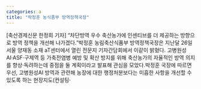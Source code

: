 ```yaml
---
categories: a
title: "박정훈 농식품부 방역정책국장"
---
```

[축산경제신문 한정희 기자] “차단방역 우수 축산농가에 인센티브를 더 제공하는 방향으로 방역 정책을 개선해 나가겠다.”박정훈 농림축산식품부 방역정책국장은 지난달 26일 서울 양재동 소재 aT센터에서 열린 전문지 기자간담회에서 이같이 밝혔다. 고병원성AI·ASF·구제역 등 가축전염병 예방 및 확산 방지를 위해 축산농가의 자율적인 방역 의지를 향상·독려하는데 중점을 둘 계획이라고 발표해 관심을 모았다.박정훈 국장에 따르면 우선, 고병원성AI 방역과 관련해 농장에 대한 행정처분보다는 미흡한 사항을 개선할 수 있도록 하는 현장지도(컨설팅·